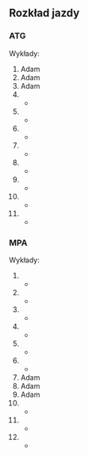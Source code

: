 ## Rozkład jazdy

### ATG
Wykłady:
1. Adam
2. Adam
3. Adam
4. -
5. -
6. -
7. -
8. -
9. -
10. -
11. -

### MPA
Wykłady:
1. -
2. -
3. -
4. -
5. -
6. -
7. Adam
8. Adam
9. Adam
10. -
11. -
12. -